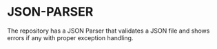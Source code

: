# JSON-PARSER
The repository has a JSON Parser that validates a JSON file and shows errors if any with proper exception handling.
